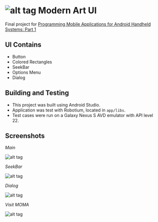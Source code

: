 # ![alt tag](https://raw.githubusercontent.com/lvncnt/ModernArtUI/master/app/src/main/res/mipmap-mdpi/ic_launcher.png) Modern Art UI


Final project for [Programming Mobile Applications for Android Handheld Systems: Part 1](https://class.coursera.org/androidpart1-003)

## UI Contains

* Button
* Colored Rectangles
* SeekBar
* Options Menu
* Dialog
 
## Building and Testing  

* This project was built using Android Studio. 
* Application was test with Robotium, located in `app/libs`. 
* Test cases were run on a Galaxy Nexus S AVD emulator with API level 22.  

## Screenshots

*Main*

![alt tag](https://raw.githubusercontent.com/lvncnt/ModernArtUI/master/demo/Demo_Main.png)

*SeekBar*

![alt tag](https://raw.githubusercontent.com/lvncnt/ModernArtUI/master/demo/Demo_SeekBar.png)

*Dialog*

![alt tag](https://raw.githubusercontent.com/lvncnt/ModernArtUI/master/demo/Demo_Dialog.png)

*Visit MOMA*

![alt tag](https://raw.githubusercontent.com/lvncnt/ModernArtUI/master/demo/Demo_VisitMOMA.png)

  
